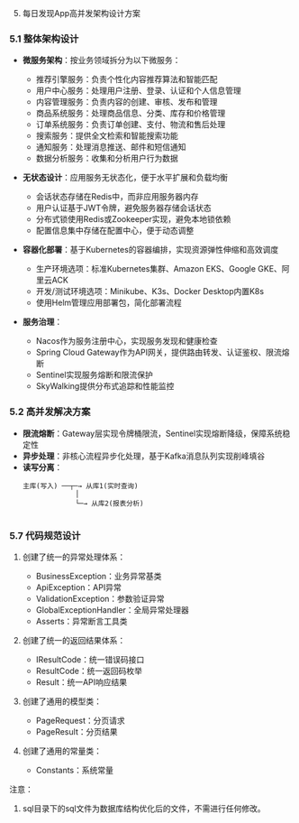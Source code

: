 5. 每日发现App高并发架构设计方案

### 5.1 整体架构设计
- **微服务架构**：按业务领域拆分为以下微服务：
  - 推荐引擎服务：负责个性化内容推荐算法和智能匹配
  - 用户中心服务：处理用户注册、登录、认证和个人信息管理
  - 内容管理服务：负责内容的创建、审核、发布和管理
  - 商品系统服务：处理商品信息、分类、库存和价格管理
  - 订单系统服务：负责订单创建、支付、物流和售后处理
  - 搜索服务：提供全文检索和智能搜索功能
  - 通知服务：处理消息推送、邮件和短信通知
  - 数据分析服务：收集和分析用户行为数据

- **无状态设计**：应用服务无状态化，便于水平扩展和负载均衡
  - 会话状态存储在Redis中，而非应用服务器内存
  - 用户认证基于JWT令牌，避免服务器存储会话状态
  - 分布式锁使用Redis或Zookeeper实现，避免本地锁依赖
  - 配置信息集中存储在配置中心，便于动态调整

- **容器化部署**：基于Kubernetes的容器编排，实现资源弹性伸缩和高效调度
  - 生产环境选项：标准Kubernetes集群、Amazon EKS、Google GKE、阿里云ACK
  - 开发/测试环境选项：Minikube、K3s、Docker Desktop内置K8s
  - 使用Helm管理应用部署包，简化部署流程

- **服务治理**：
  - Nacos作为服务注册中心，实现服务发现和健康检查
  - Spring Cloud Gateway作为API网关，提供路由转发、认证鉴权、限流熔断
  - Sentinel实现服务熔断和限流保护
  - SkyWalking提供分布式追踪和性能监控

### 5.2 高并发解决方案
- **限流熔断**：Gateway层实现令牌桶限流，Sentinel实现熔断降级，保障系统稳定性
- **异步处理**：非核心流程异步化处理，基于Kafka消息队列实现削峰填谷
- **读写分离**：
  ```
  主库(写入) ──┬─→ 从库1(实时查询)
               │
               └─→ 从库2(报表分析)
               
### 5.7 代码规范设计

1. 创建了统一的异常处理体系：
   - BusinessException：业务异常基类
   - ApiException：API异常
   - ValidationException：参数验证异常
   - GlobalExceptionHandler：全局异常处理器
   - Asserts：异常断言工具类

2. 创建了统一的返回结果体系：
   - IResultCode：统一错误码接口
   - ResultCode：统一返回码枚举
   - Result：统一API响应结果

3. 创建了通用的模型类：
   - PageRequest：分页请求
   - PageResult：分页结果

4. 创建了通用的常量类：
   - Constants：系统常量

注意：
1. sql目录下的sql文件为数据库结构优化后的文件，不需进行任何修改。 
